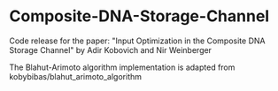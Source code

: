 # Composite-DNA-Storage-Channel

Code release for the paper:
"Input Optimization in the Composite DNA Storage Channel"
by Adir Kobovich and Nir Weinberger

The Blahut-Arimoto algorithm implementation is adapted from kobybibas/blahut_arimoto_algorithm


